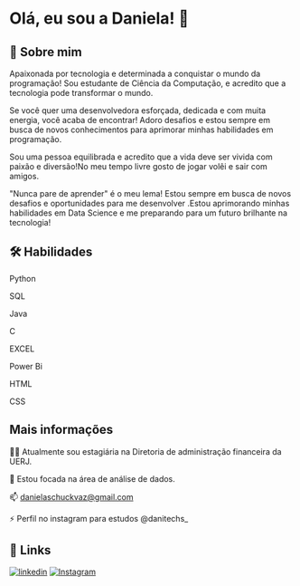 
# Olá, eu sou a Daniela! 👋


## 🚀 Sobre mim
Apaixonada por tecnologia e determinada a conquistar o mundo da programação! Sou estudante de Ciência da Computação, e acredito que a tecnologia pode transformar o mundo.

Se você quer uma desenvolvedora esforçada, dedicada e com muita energia, você acaba de encontrar! Adoro desafios e estou sempre em busca de novos conhecimentos para aprimorar minhas habilidades em programação.

Sou uma pessoa equilibrada e acredito que a vida deve ser vivida com paixão e diversão!No meu tempo livre gosto de jogar volêi e sair com amigos.

"Nunca pare de aprender" é o meu lema! Estou sempre em busca de novos desafios e oportunidades para me desenvolver .Estou aprimorando minhas habilidades em Data Science e me preparando para um futuro brilhante na tecnologia!


## 🛠 Habilidades

  
  Python

  SQL


  Java 

  C 

EXCEL

  Power Bi

 HTML

  CSS
## Mais informações
👩‍💻 Atualmente sou estagiária na Diretoria de administração financeira da UERJ.

🧠 Estou focada na área de análise de dados.

📫 danielaschuckvaz@gmail.com

⚡️ Perfil no instagram para estudos @danitechs_


## 🔗 Links

[![linkedin](https://img.shields.io/badge/linkedin-0A66C2?style=for-the-badge&logo=linkedin&logoColor=white)](https://www.linkedin.com/in/daniela-schuck-m-vaz-a9886921a)
[![Instagram](https://img.shields.io/badge/-Instagram-E4405F?style=flat-square&logo=instagram&logoColor=white&link=https://www.instagram.com/seu_usuario/)](https://instagram.com/danitechs_?igshid=ZDdkNTZiNTM=)


